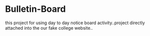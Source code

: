 # Bulletin-Board
this project for using day to day notice board activity..project directly attached into the our fake college website..
